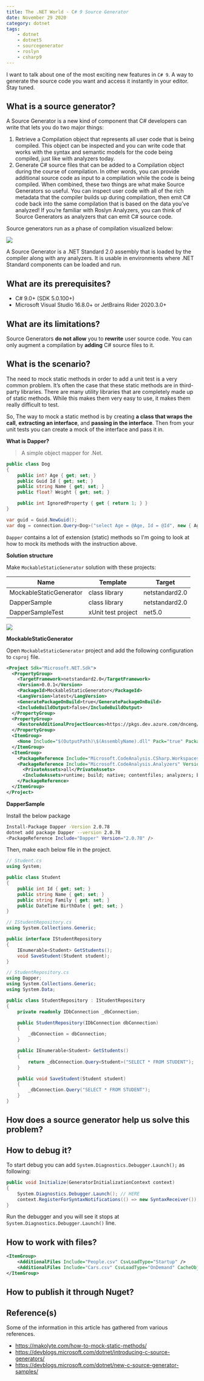 ```yaml
---
title: The .NET World - C# 9 Source Generator
date: November 29 2020
category: dotnet
tags:
    - dotnet
    - dotnet5
    - sourcegenerator
    - roslyn
    - csharp9
---
```


I want to talk about one of the most exciting new features in `C# 9`. A way to generate the source code you want and access it instantly in your editor. Stay tuned.

<!-- more -->

## What is a source generator?

A Source Generator is a new kind of component that C# developers can write that lets you do two major things:

1. Retrieve a Compilation object that represents all user code that is being compiled. This object can be inspected and you can write code that works with the syntax and semantic models for the code being compiled, just like with analyzers today.
2. Generate C# source files that can be added to a Compilation object during the course of compilation. In other words, you can provide additional source code as input to a compilation while the code is being compiled.
When combined, these two things are what make Source Generators so useful. You can inspect user code with all of the rich metadata that the compiler builds up during compilation, then emit C# code back into the same compilation that is based on the data you’ve analyzed! If you’re familiar with Roslyn Analyzers, you can think of Source Generators as analyzers that can emit C# source code.

Source generators run as a phase of compilation visualized below:

![](/images/the-dotnet-world-csharp9-source-generator/sg.png)

A Source Generator is a .NET Standard 2.0 assembly that is loaded by the compiler along with any analyzers. It is usable in environments where .NET Standard components can be loaded and run.

## What are its prerequisites?

* C# 9.0+ (SDK 5.0.100+)
* Microsoft Visual Studio 16.8.0+ or JetBrains Rider 2020.3.0+

## What are its limitations?

Source Generators **do not allow** you to **rewrite** user source code. You can only augment a compilation by **adding** C# source files to it.

## What is the scenario?

The need to mock static methods in order to add a unit test is a very common problem. It’s often the case that these static methods are in third-party libraries. There are many utility libraries that are completely made up of static methods. While this makes them very easy to use, it makes them really difficult to test.

So, The way to mock a static method is by creating **a class that wraps the call**, **extracting an interface**, and **passing in the interface**. Then from your unit tests you can create a mock of the interface and pass it in.

**What is Dapper?**

> A simple object mapper for .Net.

```cs
public class Dog
{
    public int? Age { get; set; }
    public Guid Id { get; set; }
    public string Name { get; set; }
    public float? Weight { get; set; }

    public int IgnoredProperty { get { return 1; } }
}

var guid = Guid.NewGuid();
var dog = connection.Query<Dog>("select Age = @Age, Id = @Id", new { Age = (int?)null, Id = guid });
```

`Dapper` contains a lot of extension (static) methods so I'm going to look at how to mock its methods with the instruction above.

**Solution structure**

Make `MockableStaticGenerator` solution with these projects:

| Name                    | Template           | Target         |
|-------------------------|--------------------|----------------|
| MockableStaticGenerator | class library      | netstandard2.0 |
| DapperSample            | class library      | netstandard2.0 |
| DapperSampleTest        | xUnit test project | net5.0         |

![](/images/the-dotnet-world-csharp9-source-generator/solution.png)

**MockableStaticGenerator**

Open `MockableStaticGenerator` project and add the following configuration to `csproj` file.

```xml
<Project Sdk="Microsoft.NET.Sdk">
  <PropertyGroup>
    <TargetFramework>netstandard2.0</TargetFramework>
    <Version>0.0.1</Version>
    <PackageId>MockableStaticGenerator</PackageId>
    <LangVersion>latest</LangVersion>
    <GeneratePackageOnBuild>true</GeneratePackageOnBuild>
    <IncludeBuildOutput>false</IncludeBuildOutput>
  </PropertyGroup>
  <PropertyGroup>
    <RestoreAdditionalProjectSources>https://pkgs.dev.azure.com/dnceng/public/_packaging/dotnet5/nuget/v3/index.json ;$(RestoreAdditionalProjectSources)</RestoreAdditionalProjectSources>
  </PropertyGroup>
  <ItemGroup>
    <None Include="$(OutputPath)\$(AssemblyName).dll" Pack="true" PackagePath="analyzers/dotnet/cs" Visible="false" />
  </ItemGroup>
  <ItemGroup>
    <PackageReference Include="Microsoft.CodeAnalysis.CSharp.Workspaces" Version="3.8.0" PrivateAssets="all" />
    <PackageReference Include="Microsoft.CodeAnalysis.Analyzers" Version="3.3.1">
      <PrivateAssets>all</PrivateAssets>
      <IncludeAssets>runtime; build; native; contentfiles; analyzers; buildtransitive</IncludeAssets>
    </PackageReference>
  </ItemGroup>
</Project>
```

**DapperSample**

Install the below package

```bash
Install-Package Dapper -Version 2.0.78
dotnet add package Dapper --version 2.0.78
<PackageReference Include="Dapper" Version="2.0.78" />
```

Then, make each below file in the project.

```cs
// Student.cs
using System;

public class Student
{
    public int Id { get; set; }
    public string Name { get; set; }
    public string Family { get; set; }
    public DateTime BirthDate { get; set; }
}

// IStudentRepository.cs
using System.Collections.Generic;

public interface IStudentRepository
{
    IEnumerable<Student> GetStudents();
    void SaveStudent(Student student);
}

// StudentRepository.cs
using Dapper;
using System.Collections.Generic;
using System.Data;

public class StudentRepository : IStudentRepository
{
    private readonly IDbConnection _dbConnection;

    public StudentRepository(IDbConnection dbConnection)
    {
        _dbConnection = dbConnection;
    }

    public IEnumerable<Student> GetStudents()
    {
        return _dbConnection.Query<Student>("SELECT * FROM STUDENT");
    }

    public void SaveStudent(Student student)
    {
        _dbConnection.Query("SELECT * FROM STUDENT");
    }
}
```

## How does a source generator help us solve this problem?



## How to debug it?

To start debug you can add `System.Diagnostics.Debugger.Launch();` as following:

```cs
public void Initialize(GeneratorInitializationContext context)
{
    System.Diagnostics.Debugger.Launch(); // HERE
    context.RegisterForSyntaxNotifications(() => new SyntaxReceiver());
}
```

Run the debugger and you will see it stops at `System.Diagnostics.Debugger.Launch()` line.

## How to work with files?

```xml
<ItemGroup>
    <AdditionalFiles Include="People.csv" CsvLoadType="Startup" />
    <AdditionalFiles Include="Cars.csv" CsvLoadType="OnDemand" CacheObjects="true" />
</ItemGroup>
```

## How to publish it through Nuget?



## Reference(s)

Some of the information in this article has gathered from various references.

* https://makolyte.com/how-to-mock-static-methods/
* https://devblogs.microsoft.com/dotnet/introducing-c-source-generators/
* https://devblogs.microsoft.com/dotnet/new-c-source-generator-samples/


